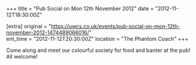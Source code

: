 +++
title = "Pub Social on Mon 12th November 2012"
date = "2012-11-12T18:30:00Z"

[extra]
original = "https://uwcs.co.uk/events/pub-social-on-mon-12th-november-2012-1474489066016/"    
ent_time = "2012-11-12T20:30:00Z"
location = "The Phantom Coach"
+++

Come along and meet our colourful society for food and banter at the pub\! All welcome\!

